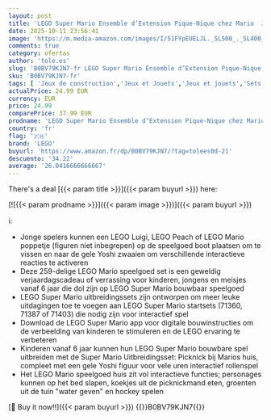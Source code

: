 ```yaml
---
layout: post
title: 'LEGO Super Mario Ensemble d’Extension Pique-Nique chez Mario  Jouet à Construire avec Figurine de Yoshi  à Combiner avec Pack de Démarrage  Idée Cadeau pour Enfants  Garçons et Filles Dès 6 Ans 71422'
date: 2025-10-11 23:56:41
image: 'https://m.media-amazon.com/images/I/51FYpEUELJL._SL500_._SL400_.jpg'
comments: true
category: ofertas
author: 'tole.es'
slug: 'B0BV79KJN7-fr LEGO Super Mario Ensemble d’Extension Pique-Nique chez...'
sku: 'B0BV79KJN7-fr'
tags: [ 'Jeux de construction','Jeux et Jouets','Jeux et jouets','Sets de jeux de construction','lego','🇫🇷', ]
actualPrice: 24.99 EUR
currency: EUR
price: 24.99
comparePrice: 37.99 EUR
prodname: 'LEGO Super Mario Ensemble d’Extension Pique-Nique chez Mario  Jouet à Construire avec Figurine de Yoshi  à Combiner avec Pack de Démarrage  Idée Cadeau pour Enfants  Garçons et Filles Dès 6 Ans 71422'
country: 'fr'
flag: '🇫🇷'
brand: 'LEGO'
buyurl: 'https://www.amazon.fr/dp/B0BV79KJN7/?tag=tolees0d-21'
descuento: '34.22'
average: '26.0416666666667'
---
```


There's a deal [{{< param title >}}]({{< param buyurl >}})  here:

[![{{< param prodname >}}]({{< param image >}})]({{< param buyurl >}})

ℹ️:

- Jonge spelers kunnen een LEGO Luigi, LEGO Peach of LEGO Mario poppetje (figuren niet inbegrepen) op de speelgoed boot plaatsen om te vissen en naar de gele Yoshi zwaaien om verschillende interactieve reacties te activeren
- Deze 259-delige LEGO Mario speelgoed set is een geweldig verjaardagscadeau of verrassing voor kinderen, jongens en meisjes vanaf 6 jaar die dol zijn op LEGO Super Mario bouwbaar speelgoed
- LEGO Super Mario uitbreidingssets zijn ontworpen om meer leuke uitdagingen toe te voegen aan LEGO Super Mario startsets (71360, 71387 of 71403) die nodig zijn voor interactief spel
- Download de LEGO Super Mario app voor digitale bouwinstructies om de verbeelding van kinderen te stimuleren en de LEGO ervaring te verbeteren
- Kinderen vanaf 6 jaar kunnen hun LEGO Super Mario bouwbare spel uitbreiden met de Super Mario Uitbreidingsset: Picknick bij Marios huis, compleet met een gele Yoshi figuur voor vele uren interactief rollenspel
- Het LEGO Mario speelgoed huis zit vol interactieve functies; personages kunnen op het bed slapen, koekjes uit de picknickmand eten, groenten uit de tuin "water geven" en hockey spelen

[🛒 Buy it now!!]({{< param buyurl >}})
{{<world>}}B0BV79KJN7{{</world>}}
